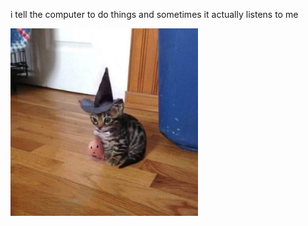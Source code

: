 i tell the computer to do things and sometimes it actually listens to me
<!--START_SECTION:update_image-->
<img src=https://raw.githubusercontent.com/sneakykestrel/sneakykestrel/main/.github/images/spooky-kitty.jpg height="" width="300" align=left alt=kitty />
<!--END_SECTION:update_image-->

